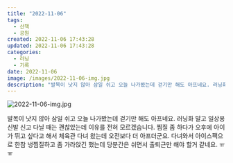 ```yaml
---
title: "2022-11-06"
tags:
  - 산책
  - 공원
created: 2022-11-06 17:43:28
updated: 2022-11-06 17:43:28
categories:
  - 러닝
  - 기록
date: 2022-11-06
image: /images/2022-11-06-img.jpg
description: "발목이 낫지 않아 삼일 쉬고 오늘 나가봤는데 걷기만 해도 아프네요. 러닝화 말고 일상용 신발 신고 다닐 때는 괜찮았는데 이유를 전혀 모르겠습니다. 찜질 좀 하다가 오후에 아이가 뛰고 싶다고 해서 체육관 다녀 왔는데 오전보다 더 아프더군요. 다녀와서 아이스팩으로 한참 냉찜질하고 좀 가라앉"
---
```


![2022-11-06-img.jpg](/images/2022-11-06-img.jpg)
 
 

발목이 낫지 않아 삼일 쉬고 오늘 나가봤는데 걷기만 해도 아프네요. 러닝화 말고 일상용 신발 신고 다닐 때는 괜찮았는데 이유를 전혀 모르겠습니다. 
찜질 좀 하다가 오후에 아이가 뛰고 싶다고 해서 체육관 다녀 왔는데 오전보다 더 아프더군요. 다녀와서 아이스팩으로 한참 냉찜질하고 좀 가라앉긴 했는데 당분간은 쉬면서 출퇴근만 해야 할거 같네요. ㅠㅠ

